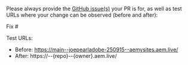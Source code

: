 Please always provide the [GitHub issue(s)](../issues) your PR is for, as well as test URLs where your change can be observed (before and after):

Fix #<gh-issue-id>

Test URLs:
- Before: https://main--joepearladobe-250915--aemysites.aem.live/
- After: https://<branch>--{repo}--{owner}.aem.live/
